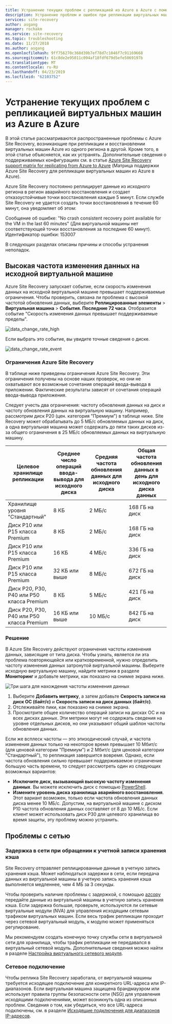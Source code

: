 ```yaml
---
title: Устранение текущих проблем с репликацией из Azure в Azure с помощью Azure Site Recovery | Документация Майкрософт
description: Устранение проблем и ошибок при репликации виртуальных машин Azure для аварийного восстановления.
services: site-recovery
author: asgang
manager: rochakm
ms.service: site-recovery
ms.topic: troubleshooting
ms.date: 11/27/2018
ms.author: asgang
ms.openlocfilehash: 9ff756270c368d39b7ef78d7c1046f7c91169668
ms.sourcegitcommit: 61c8de2e95011c094af18fdf679d5efe5069197b
ms.translationtype: MT
ms.contentlocale: ru-RU
ms.lasthandoff: 04/23/2019
ms.locfileid: "62103752"
---
```

# <a name="troubleshoot-ongoing-problems-in-azure-to-azure-vm-replication"></a>Устранение текущих проблем с репликацией виртуальных машин из Azure в Azure

В этой статье рассматриваются распространенные проблемы с Azure Site Recovery, возникающие при репликации и восстановлении виртуальных машин Azure из одного региона в другой. Кроме того, в этой статье объясняется, как их устранять. Дополнительные сведения о поддерживаемых конфигурациях см. в статье [Azure Site Recovery support matrix for replicating from Azure to Azure](site-recovery-support-matrix-azure-to-azure.md) (Матрица поддержки Azure Site Recovery для репликации виртуальных машин из Azure в Azure).

Azure Site Recovery постоянно реплицирует данные из исходного региона в регион аварийного восстановления и создает отказоустойчивые точки восстановления каждые 5 минут. Если службе Site Recovery не удается создать точки восстановления в течение 60 минут, она уведомляет об этом:

Сообщение об ошибке: "No crash consistent recovery point available for the VM in the last 60 minutes" (Для виртуальной машины нет соответствующей точки восстановления за последние 60 минут).</br>
Идентификатор ошибки: 153007 </br>

В следующих разделах описаны причины и способы устранения неполадок.

## <a name="high-data-change-rate-on-the-source-virtal-machine"></a>Высокая частота изменения данных на исходной виртуальной машине
Azure Site Recovery запускает событие, если скорость изменения данных на исходной виртуальной машине превышает поддерживаемые ограничения. Чтобы проверить, связана ли проблема с высокой частотой обновления данных, выберите **Реплицированные элементы** > **Виртуальная машина** > **События. Последние 72 часа**.
Отобразится событие "Скорость изменения данных превышает поддерживаемые пределы".

![data_change_rate_high](./media/site-recovery-azure-to-azure-troubleshoot/data_change_event.png)

Если выбрать это событие, вы увидите точные сведения о диске.

![data_change_rate_event](./media/site-recovery-azure-to-azure-troubleshoot/data_change_event2.png)


### <a name="azure-site-recovery-limits"></a>Ограничения Azure Site Recovery
В таблице ниже приведены ограничения Azure Site Recovery. Эти ограничения получены на основе наших проверок, но они не охватывают все возможные сочетания операций ввода-вывода в приложении. Фактические результаты зависят от сочетания операций ввода-вывода приложения. 

Следует учесть два ограничения: частоту обновления данных на диск и частоту обновления данных на виртуальную машину. Например, рассмотрим диск P20 (цен. категория "Премиум") в таблице ниже. Site Recovery может обрабатывать до 5 МБ/с обновляемых данных на диск, а одна виртуальная машина может содержать до пяти таких дисков из-за общего ограничения в 25 МБ/с обновляемых данных на виртуальную машину.

**Целевое хранилище репликации** | **Среднее число операций ввода-вывода для исходного диска** |**Средняя частота обновления данных для исходного диска** | **Общая частота обновления данных в день для исходного диска данных**
---|---|---|---
Хранилище уровня "Стандартный" | 8 КБ | 2 МБ/с | 168 ГБ на диск
Диск P10 или P15 класса Premium | 8 КБ  | 2 МБ/с | 168 ГБ на диск
Диск P10 или P15 класса Premium | 16 КБ | 4 МБ/с |  336 ГБ на диск
Диск P10 или P15 класса Premium | 32 КБ или выше | 8 МБ/с | 672 ГБ на диск
Диск P20, P30, P40 или P50 класса Premium | 8 КБ    | 5 МБ/с | 421 ГБ на диск
Диск P20, P30, P40 или P50 класса Premium | 16 КБ или выше |10 МБ/с | 842 ГБ на диск

### <a name="solution"></a>Решение
В Azure Site Recovery действуют ограничения частоты изменения данных, зависящие от типа диска. Чтобы узнать, является ли эта проблема повторяющейся или кратковременной, нужно определить частоту изменения данных затронутой виртуальной машины. Выберите исходную виртуальную машину, найдите метрики в разделе **Мониторинг** и добавьте метрики, как показано на снимке экрана ниже.

![Три шага для нахождения частоты изменения данных](./media/site-recovery-azure-to-azure-troubleshoot/churn.png)

1. Выберите **Добавить метрику**, а затем добавьте **Скорость записи на диск ОС (байт/с)** и **Скорость записи на диск данных (байт/с)**.
2. Отслеживайте пики, как показано на снимке экрана.
3. Просмотрите общее количество операций записи на дисках ОС и на всех дисках данных. Эти метрики могут не содержать сведения на уровне отдельных дисков, но они указывают общий шаблон частоты обновления данных.

Если же всплеск частоты — это эпизодический случай, и частота изменения данных только на некоторое время превышает 10 Мбит/с (для ценовой категории "Премиум") и 2 Мбит/с (для ценовой категории "Стандартный"), то репликация завершится вовремя. Однако, если частота обновления сильно превышает поддерживаемое ограничение большую часть времени, то следует рассмотреть один из следующих возможных вариантов:

* **Исключите диск, вызывающий высокую частоту изменения данных**. Вы можете исключить диск с помощью [PowerShell](https://docs.microsoft.com/azure/site-recovery/azure-to-azure-powershell#replicate-azure-virtual-machine).
* **Измените уровень диска хранилища аварийного восстановления**. Этот вариант возможен, только если частота обновления данных диска менее 10 МБ/с. Допустим, на виртуальной машине с диском P10 частота обновления данных составляет от 8 до 10 МБ/с. Если клиент может использовать диск P30 для целевого хранилища во время защиты, эту проблему можно устранить.

## <a name="Network-connectivity-problem"></a>Проблемы с сетью

### <a name="network-latency-to-a-cache-storage-account"></a>Задержка в сети при обращении к учетной записи хранения кэша
Site Recovery отправляет реплицированные данные в учетную запись хранения кэша. Может наблюдаться задержки в сети, если передача данных из виртуальной машины в учетную запись хранения кэша выполняется медленнее, чем 4 МБ за 3 секунды. 

Чтобы проверить наличие проблемы с задержкой, с помощью [azcopy](https://docs.microsoft.com/azure/storage/common/storage-use-azcopy) передайте данные из виртуальной машины в учетную запись хранения кэша. Если задержка большая, проверьте, используются ли сетевые виртуальные модули (NVA) для управления исходящим сетевым трафиком виртуальных машин. Если весь трафик репликации проходит через сетевой виртуальный модуль, к модулю может применяться регулирование. 

Мы рекомендуем создать конечную точку службы сети в виртуальной сети для хранилища, чтобы трафик репликации не передавался в виртуальный сетевой модуль. Дополнительные сведения можно найти в разделе [Настройка виртуального сетевого модуля](https://docs.microsoft.com/azure/site-recovery/azure-to-azure-about-networking#network-virtual-appliance-configuration).

### <a name="network-connectivity"></a>Сетевое подключение
Чтобы реплика Site Recovery заработала, от виртуальной машины требуется исходящее подключение для конкретного URL-адреса или IP-диапазонов. Если виртуальная машина защищена брандмауэром или использует правила группы безопасности сети (NSG) для управления исходящими подключениями, может возникнуть одна из описанных проблем. Сведения о том, как убедиться, что все URL-адреса подключены, см. в разделе [Исходящие подключения для диапазонов IP-адресов](https://docs.microsoft.com/azure/site-recovery/azure-to-azure-about-networking#outbound-connectivity-for-ip-address-ranges). 